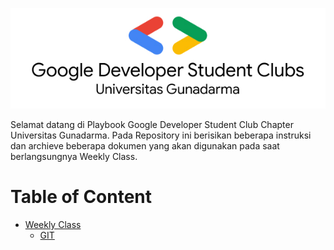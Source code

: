 <p align="center">
    <img src="assets/GDSCUG.jpg">
</p>

Selamat datang di Playbook Google Developer Student Club Chapter Universitas Gunadarma.
Pada Repository ini berisikan beberapa instruksi dan archieve beberapa dokumen yang akan digunakan pada saat berlangsungnya Weekly Class.

# Table of Content
* [Weekly Class](Weekly/README.md)
  * [GIT](Weekly/1.GIT/README.md)